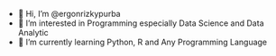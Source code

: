 - 👋 Hi, I’m @ergonrizkypurba
- 👀 I’m interested in Programming especially Data Science and Data Analytic
- 🌱 I’m currently learning Python, R and Any Programming Language


<!---
ergonrizkypurba/ergonrizkypurba is a ✨ special ✨ repository because its `README.md` (this file) appears on your GitHub profile.
You can click the Preview link to take a look at your changes.
--->
